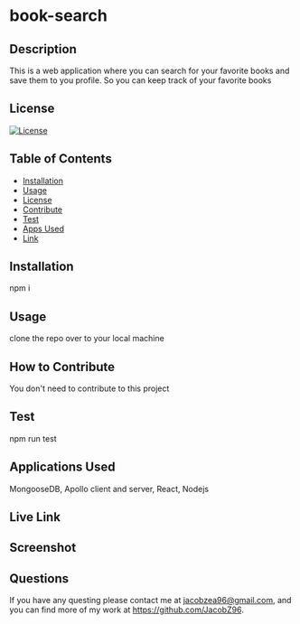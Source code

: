 # book-search

## Description 
This is a web application where you can search for your favorite books and save them to you profile. So you can keep track of your favorite books

## License 
[![License](https://img.shields.io/badge/License--yellow.svg)](https://opensource.org/licenses/)

## Table of Contents
- [Installation](#installation)
- [Usage](#usage)
- [License](#license)
- [Contribute](#how-to-contribute)
- [Test](#test)
- [Apps Used](#applications-used)
- [Link](#live-link)

## Installation 
npm i

## Usage 
clone the repo over to your local machine 


## How to Contribute 
You don't need to contribute to this project 

## Test
npm run test

## Applications Used
MongooseDB, Apollo client and server, React, Nodejs

## Live Link

## Screenshot

## Questions
If you have any questing please contact me at jacobzea96@gmail.com, and you can find more of my work at https://github.com/JacobZ96. 

